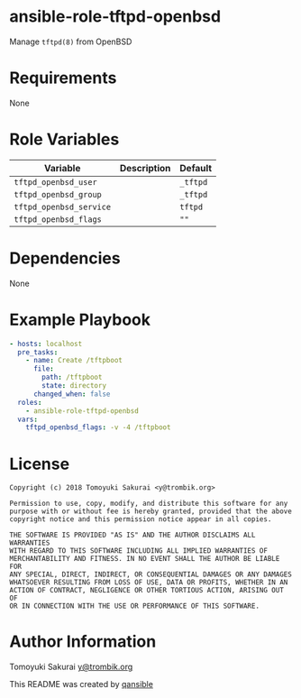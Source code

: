 # ansible-role-tftpd-openbsd

Manage `tftpd(8)` from OpenBSD

# Requirements

None

# Role Variables

| Variable | Description | Default |
|----------|-------------|---------|
| `tftpd_openbsd_user` | | `_tftpd` |
| `tftpd_openbsd_group` | | `_tftpd` |
| `tftpd_openbsd_service` | | `tftpd` |
| `tftpd_openbsd_flags` | | `""` |

# Dependencies

None

# Example Playbook

```yaml
- hosts: localhost
  pre_tasks:
    - name: Create /tftpboot
      file:
        path: /tftpboot
        state: directory
      changed_when: false
  roles:
    - ansible-role-tftpd-openbsd
  vars:
    tftpd_openbsd_flags: -v -4 /tftpboot
```

# License

```
Copyright (c) 2018 Tomoyuki Sakurai <y@trombik.org>

Permission to use, copy, modify, and distribute this software for any
purpose with or without fee is hereby granted, provided that the above
copyright notice and this permission notice appear in all copies.

THE SOFTWARE IS PROVIDED "AS IS" AND THE AUTHOR DISCLAIMS ALL WARRANTIES
WITH REGARD TO THIS SOFTWARE INCLUDING ALL IMPLIED WARRANTIES OF
MERCHANTABILITY AND FITNESS. IN NO EVENT SHALL THE AUTHOR BE LIABLE FOR
ANY SPECIAL, DIRECT, INDIRECT, OR CONSEQUENTIAL DAMAGES OR ANY DAMAGES
WHATSOEVER RESULTING FROM LOSS OF USE, DATA OR PROFITS, WHETHER IN AN
ACTION OF CONTRACT, NEGLIGENCE OR OTHER TORTIOUS ACTION, ARISING OUT OF
OR IN CONNECTION WITH THE USE OR PERFORMANCE OF THIS SOFTWARE.
```

# Author Information

Tomoyuki Sakurai <y@trombik.org>

This README was created by [qansible](https://github.com/trombik/qansible)
